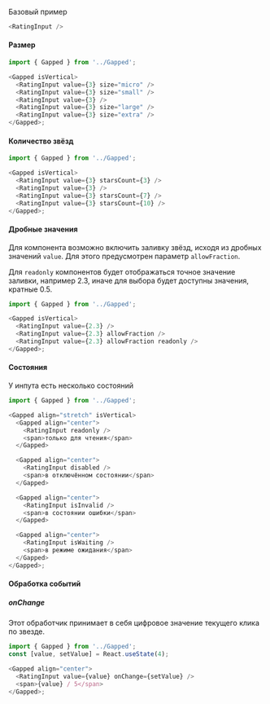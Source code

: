 Базовый пример

```js
<RatingInput />
```

#### Размер

```js
import { Gapped } from '../Gapped';

<Gapped isVertical>
  <RatingInput value={3} size="micro" />
  <RatingInput value={3} size="small" />
  <RatingInput value={3} />
  <RatingInput value={3} size="large" />
  <RatingInput value={3} size="extra" />
</Gapped>;
```

#### Количество звёзд

```js
import { Gapped } from '../Gapped';

<Gapped isVertical>
  <RatingInput value={3} starsCount={3} />
  <RatingInput value={3} />
  <RatingInput value={3} starsCount={7} />
  <RatingInput value={3} starsCount={10} />
</Gapped>;
```

#### Дробные значения

Для компонента возможно включить заливку звёзд, исходя из дробных значений `value`. Для этого предусмотрен параметр `allowFraction`.

Для `readonly` компонентов будет отображаться точное значение заливки, например 2.3, иначе для выбора будет доступны значения, кратные 0.5.

```js
import { Gapped } from '../Gapped';

<Gapped isVertical>
  <RatingInput value={2.3} />
  <RatingInput value={2.3} allowFraction />
  <RatingInput value={2.3} allowFraction readonly />
</Gapped>;
```

#### Состояния

У инпута есть несколько состояний

```js
import { Gapped } from '../Gapped';

<Gapped align="stretch" isVertical>
  <Gapped align="center">
    <RatingInput readonly />
    <span>только для чтения</span>
  </Gapped>

  <Gapped align="center">
    <RatingInput disabled />
    <span>в отключённом состоянии</span>
  </Gapped>

  <Gapped align="center">
    <RatingInput isInvalid />
    <span>в состоянии ошибки</span>
  </Gapped>

  <Gapped align="center">
    <RatingInput isWaiting />
    <span>в режиме ожидания</span>
  </Gapped>
</Gapped>;
```

#### Обработка событий

##### onChange

Этот обработчик принимает в себя цифровое значение текущего клика по звезде.

```js
import { Gapped } from '../Gapped';
const [value, setValue] = React.useState(4);

<Gapped align="center">
  <RatingInput value={value} onChange={setValue} />
  <span>{value} / 5</span>
</Gapped>;
```
